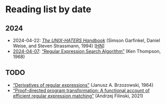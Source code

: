 # Reading list by date

## 2024

- 2024-04-22:
  [*The UNIX-HATERS Handbook*](https://simson.net/ref/ugh.pdf)
  (Simson Garfinkel, Daniel Weise, and Steven Strassmann, 1994)
  [[HN](https://news.ycombinator.com/item?id=40110729)]
- [2024-04-07](thompson.md):
  [“Regular Expression Search Algorithm”](https://dl.acm.org/doi/10.1145/363347.363387)
  (Ken Thompson, 1968)

## TODO

- [“Derivatives of regular expressions”](https://dl.acm.org/doi/10.1145/321239.321249)
  (Janusz A. Brzozowski, 1964)
- [“Proof-directed program transformation: A functional account of efficient
  regular expression matching”](https://www.cambridge.org/core/services/aop-cambridge-core/content/view/454BB5CD9B0B056FA91957F2F9CC3EC5/S0956796820000295a.pdf)
  (Andrzej Filinski, 2021)

